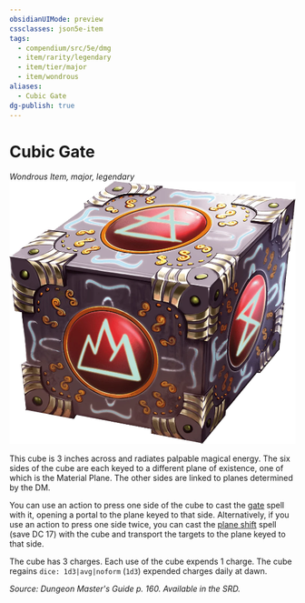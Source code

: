 ```yaml
---
obsidianUIMode: preview
cssclasses: json5e-item
tags:
  - compendium/src/5e/dmg
  - item/rarity/legendary
  - item/tier/major
  - item/wondrous
aliases:
  - Cubic Gate
dg-publish: true
---
```

# Cubic Gate
*Wondrous Item, major, legendary*  
![](https://raw.githubusercontent.com/5etools-mirror-2/5etools-img/main/items/DMG/Cubic%20Gate.webp#right)  


This cube is 3 inches across and radiates palpable magical energy. The six sides of the cube are each keyed to a different plane of existence, one of which is the Material Plane. The other sides are linked to planes determined by the DM.

You can use an action to press one side of the cube to cast the [gate](/Admin/CLI/spells/gate.md) spell with it, opening a portal to the plane keyed to that side. Alternatively, if you use an action to press one side twice, you can cast the [plane shift](/Admin/CLI/spells/plane-shift.md) spell (save DC 17) with the cube and transport the targets to the plane keyed to that side.

The cube has 3 charges. Each use of the cube expends 1 charge. The cube regains `dice: 1d3|avg|noform` (`1d3`) expended charges daily at dawn.

*Source: Dungeon Master's Guide p. 160. Available in the SRD.*